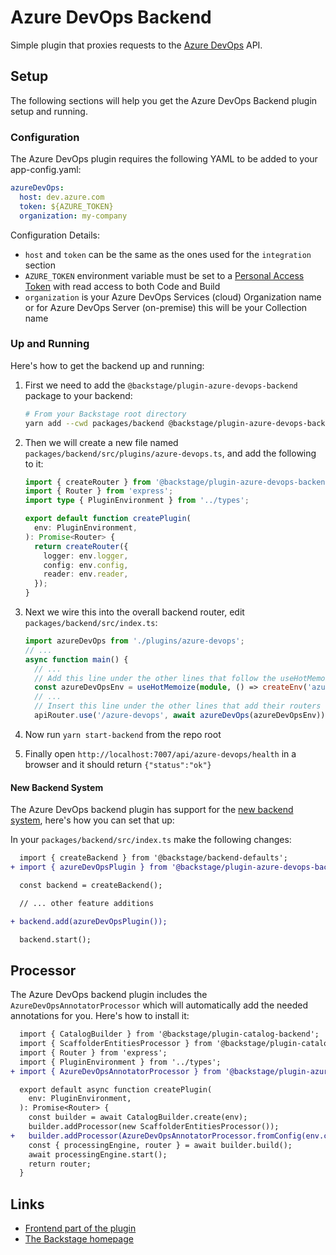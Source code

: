 # Azure DevOps Backend

Simple plugin that proxies requests to the [Azure DevOps](https://docs.microsoft.com/en-us/rest/api/azure/devops/?view=azure-devops-rest-6.1) API.

## Setup

The following sections will help you get the Azure DevOps Backend plugin setup and running.

### Configuration

The Azure DevOps plugin requires the following YAML to be added to your app-config.yaml:

```yaml
azureDevOps:
  host: dev.azure.com
  token: ${AZURE_TOKEN}
  organization: my-company
```

Configuration Details:

- `host` and `token` can be the same as the ones used for the `integration` section
- `AZURE_TOKEN` environment variable must be set to a [Personal Access Token](https://docs.microsoft.com/en-us/azure/devops/organizations/accounts/use-personal-access-tokens-to-authenticate?view=azure-devops&tabs=preview-page) with read access to both Code and Build
- `organization` is your Azure DevOps Services (cloud) Organization name or for Azure DevOps Server (on-premise) this will be your Collection name

### Up and Running

Here's how to get the backend up and running:

1. First we need to add the `@backstage/plugin-azure-devops-backend` package to your backend:

   ```sh
   # From your Backstage root directory
   yarn add --cwd packages/backend @backstage/plugin-azure-devops-backend
   ```

2. Then we will create a new file named `packages/backend/src/plugins/azure-devops.ts`, and add the
   following to it:

   ```ts
   import { createRouter } from '@backstage/plugin-azure-devops-backend';
   import { Router } from 'express';
   import type { PluginEnvironment } from '../types';

   export default function createPlugin(
     env: PluginEnvironment,
   ): Promise<Router> {
     return createRouter({
       logger: env.logger,
       config: env.config,
       reader: env.reader,
     });
   }
   ```

3. Next we wire this into the overall backend router, edit `packages/backend/src/index.ts`:

   ```ts
   import azureDevOps from './plugins/azure-devops';
   // ...
   async function main() {
     // ...
     // Add this line under the other lines that follow the useHotMemoize pattern
     const azureDevOpsEnv = useHotMemoize(module, () => createEnv('azure-devops'));
     // ...
     // Insert this line under the other lines that add their routers to apiRouter in the same way
     apiRouter.use('/azure-devops', await azureDevOps(azureDevOpsEnv));
   ```

4. Now run `yarn start-backend` from the repo root
5. Finally open `http://localhost:7007/api/azure-devops/health` in a browser and it should return `{"status":"ok"}`

#### New Backend System

The Azure DevOps backend plugin has support for the [new backend system](https://backstage.io/docs/backend-system/), here's how you can set that up:

In your `packages/backend/src/index.ts` make the following changes:

```diff
  import { createBackend } from '@backstage/backend-defaults';
+ import { azureDevOpsPlugin } from '@backstage/plugin-azure-devops-backend';

  const backend = createBackend();

  // ... other feature additions

+ backend.add(azureDevOpsPlugin());

  backend.start();
```

## Processor

The Azure DevOps backend plugin includes the `AzureDevOpsAnnotatorProcessor` which will automatically add the needed annotations for you. Here's how to install it:

```diff
  import { CatalogBuilder } from '@backstage/plugin-catalog-backend';
  import { ScaffolderEntitiesProcessor } from '@backstage/plugin-catalog-backend-module-scaffolder-entity-model';
  import { Router } from 'express';
  import { PluginEnvironment } from '../types';
+ import { AzureDevOpsAnnotatorProcessor } from '@backstage/plugin-azure-devops-backend';

  export default async function createPlugin(
    env: PluginEnvironment,
  ): Promise<Router> {
    const builder = await CatalogBuilder.create(env);
    builder.addProcessor(new ScaffolderEntitiesProcessor());
+   builder.addProcessor(AzureDevOpsAnnotatorProcessor.fromConfig(env.config));
    const { processingEngine, router } = await builder.build();
    await processingEngine.start();
    return router;
  }
```

## Links

- [Frontend part of the plugin](https://github.com/backstage/backstage/tree/master/plugins/azure-devops)
- [The Backstage homepage](https://backstage.io)
